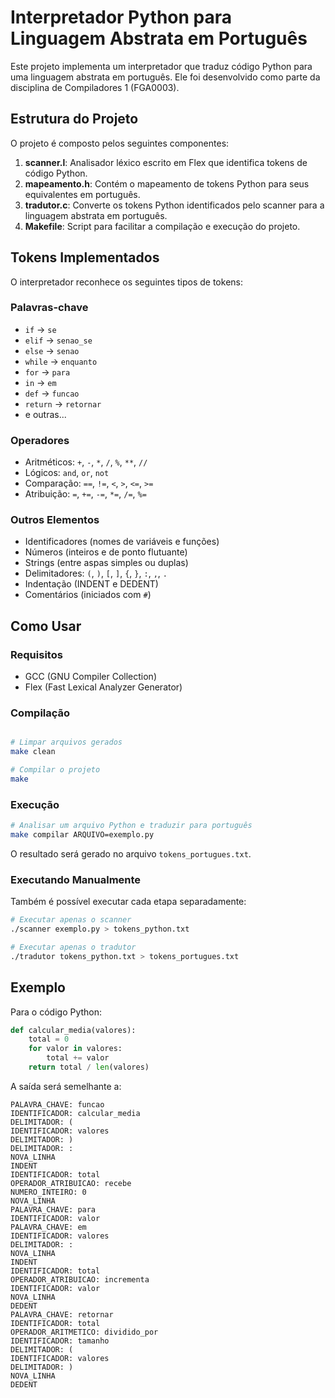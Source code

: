 # Interpretador Python para Linguagem Abstrata em Português

Este projeto implementa um interpretador que traduz código Python para uma linguagem abstrata em português. Ele foi desenvolvido como parte da disciplina de Compiladores 1 (FGA0003).

## Estrutura do Projeto

O projeto é composto pelos seguintes componentes:

1. **scanner.l**: Analisador léxico escrito em Flex que identifica tokens de código Python.
2. **mapeamento.h**: Contém o mapeamento de tokens Python para seus equivalentes em português.
3. **tradutor.c**: Converte os tokens Python identificados pelo scanner para a linguagem abstrata em português.
4. **Makefile**: Script para facilitar a compilação e execução do projeto.

## Tokens Implementados

O interpretador reconhece os seguintes tipos de tokens:

### Palavras-chave
- `if` → `se`
- `elif` → `senao_se`
- `else` → `senao`
- `while` → `enquanto`
- `for` → `para`
- `in` → `em`
- `def` → `funcao`
- `return` → `retornar`
- e outras...

### Operadores
- Aritméticos: `+`, `-`, `*`, `/`, `%`, `**`, `//`
- Lógicos: `and`, `or`, `not`
- Comparação: `==`, `!=`, `<`, `>`, `<=`, `>=`
- Atribuição: `=`, `+=`, `-=`, `*=`, `/=`, `%=`

### Outros Elementos
- Identificadores (nomes de variáveis e funções)
- Números (inteiros e de ponto flutuante)
- Strings (entre aspas simples ou duplas)
- Delimitadores: `(`, `)`, `[`, `]`, `{`, `}`, `:`, `,`, `.`
- Indentação (INDENT e DEDENT)
- Comentários (iniciados com `#`)

## Como Usar

### Requisitos
- GCC (GNU Compiler Collection)
- Flex (Fast Lexical Analyzer Generator)

### Compilação
```bash

# Limpar arquivos gerados
make clean

# Compilar o projeto
make
```

### Execução
```bash
# Analisar um arquivo Python e traduzir para português
make compilar ARQUIVO=exemplo.py
```

O resultado será gerado no arquivo `tokens_portugues.txt`.

### Executando Manualmente
Também é possível executar cada etapa separadamente:

```bash
# Executar apenas o scanner
./scanner exemplo.py > tokens_python.txt

# Executar apenas o tradutor
./tradutor tokens_python.txt > tokens_portugues.txt
```
## Exemplo

Para o código Python:
```python
def calcular_media(valores):
    total = 0
    for valor in valores:
        total += valor
    return total / len(valores)
```

A saída será semelhante a:
```
PALAVRA_CHAVE: funcao
IDENTIFICADOR: calcular_media
DELIMITADOR: (
IDENTIFICADOR: valores
DELIMITADOR: )
DELIMITADOR: :
NOVA_LINHA
INDENT
IDENTIFICADOR: total
OPERADOR_ATRIBUICAO: recebe
NUMERO_INTEIRO: 0
NOVA_LINHA
PALAVRA_CHAVE: para
IDENTIFICADOR: valor
PALAVRA_CHAVE: em
IDENTIFICADOR: valores
DELIMITADOR: :
NOVA_LINHA
INDENT
IDENTIFICADOR: total
OPERADOR_ATRIBUICAO: incrementa
IDENTIFICADOR: valor
NOVA_LINHA
DEDENT
PALAVRA_CHAVE: retornar
IDENTIFICADOR: total
OPERADOR_ARITMETICO: dividido_por
IDENTIFICADOR: tamanho
DELIMITADOR: (
IDENTIFICADOR: valores
DELIMITADOR: )
NOVA_LINHA
DEDENT
```
